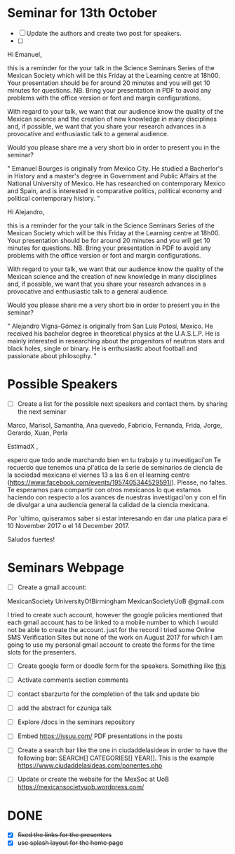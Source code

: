 


# Seminar for 13th October







- [ ] Update the authors and create two post for speakers.
- [ ]


Hi Emanuel,

this is a reminder for the your talk in the Science Seminars Series of the
Mexican Society which will be this Friday at the Learning centre at 18h00.
Your presentation should be for around 20 minutes and you will get 10 minutes
for questions.
NB. Bring your presentation in PDF to avoid any problems with the office version
or font and margin configurations.

With regard to your talk, we want that our audience know the quality of the Mexican
science and the creation of new knowledge in many disciplines and, if possible,
we want that you share your research advances in a provocative and enthusiastic
talk to a general audience.

Would you please share me a very short bio in order to present you in the seminar?

"
Emanuel Bourges is originally from Mexico City. He studied a Bacherlor's in
History and a master's degree in Government and Public Affairs at the
National University of Mexico. He has researched on contemporary Mexico and
Spain, and is interested in comparative politics, political economy and
political contemporary history.
"


Hi Alejandro,

this is a reminder for the your talk in the Science Seminars Series of the
Mexican Society which will be this Friday at the Learning centre at 18h00.
Your presentation should be for around 20 minutes and you will get 10 minutes
for questions.
NB. Bring your presentation in PDF to avoid any problems with the office version
or font and margin configurations.

With regard to your talk, we want that our audience know the quality of the Mexican
science and the creation of new knowledge in many disciplines and, if possible,
we want that you share your research advances in a provocative and enthusiastic
talk to a general audience.

Would you please share me a very short bio in order to present you in the seminar?

"
Alejandro Vigna-Gómez is originally from San Luis Potosí, Mexico.
He received his bachelor degree in theoretical physics at the U.A.S.L.P.
He is mainly interested in researching about the progenitors of neutron stars and black holes, single or binary.
He is enthusiastic about football and passionate about philosophy.
"




#  Possible Speakers


- [ ] Create a list for the possible next speakers and contact them.
by sharing the next seminar

Marco, Marisol, Samantha, Ana quevedo, Fabricio, Fernanda, Frida,
Jorge, Gerardo, Xuan, Perla



EstimadX ,

espero que todo ande marchando bien en tu trabajo y tu investigaci'on
Te recuerdo que tenemos una pl'atica de la serie de seminarios de ciencia de
la sociedad mexicana el viernes 13 a las 6 en el learning centre (https://www.facebook.com/events/1957405344529591/).
Please, no faltes. Te esperamos para compartir con otros mexicanos lo que estamos
haciendo  con respecto a los avances de nuestras investigaci'on y con el fin de
divulgar a una audiencia general la calidad de la ciencia mexicana.

Por 'ultimo, quiseramos saber si estar interesando en dar una platica
para el 10 November 2017 o el 14 December 2017.

Saludos fuertes!






# Seminars Webpage

- [ ] Create a gmail account:

MexicanSociety
UniversityOfBirmingham
MexicanSocietyUoB
@gmail.com

I tried to create such account, however the google policies mentioned that each
gmail account has to be linked to a mobile number to which I would not be able
to create the account. just for the record I tried some Online SMS Verification
Sites but none of the work on August 2017 for which I am going to use my
personal gmail account to create the forms for the time slots for the
presenters.


- [ ] Create google form or doodle form for the speakers. Something like [this](https://www.youtube.com/watch?v=bWN4W2aE0Y0)

- [ ] Activate comments section comments

- [ ] contact sbarzurto for the completion of the talk and update bio
- [ ] add the abstract for czuniga talk


- [ ] Explore /docs in the seminars repository

- [ ] Embed https://issuu.com/ PDF presentations in the posts


- [ ] Create a search bar like the one in ciudaddelasideas in order to have the following
bar: SEARCH[]  CATEGORIES[] YEAR[]. This is the example https://www.ciudaddelasideas.com/ponentes.php

- [ ]  Update or create  the website for the MexSoc at UoB https://mexicansocietyuob.wordpress.com/




# DONE

- [X] ~~fixed the links for the presenters~~
- [X] ~~use splash layout for the home page~~
